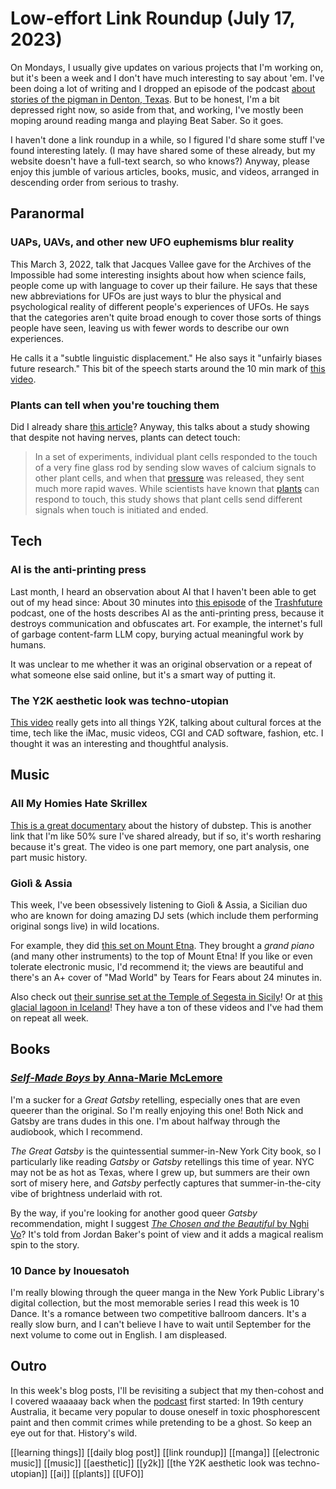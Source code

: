 # Low-effort Link Roundup (July 17, 2023)

On Mondays, I usually give updates on various projects that I'm working on, but it's been a week and I don't have much interesting to say about 'em. I've been doing a lot of writing and I dropped an episode of the podcast [about stories of the pigman in Denton, Texas](https://www.buriedsecretspodcast.com/the-pigman-of-bonnie-brae-bridge-haunted-denton-texas/). But to be honest, I'm a bit depressed right now, so aside from that, and working, I've mostly been moping around reading manga and playing Beat Saber. So it goes.

I haven't done a link roundup in a while, so I figured I'd share some stuff I've found interesting lately. (I may have shared some of these already, but my website doesn't have a full-text search, so who knows?) Anyway, please enjoy this jumble of various articles, books, music, and videos, arranged in descending order from serious to trashy.

## Paranormal
### UAPs, UAVs, and other new UFO euphemisms blur reality
This March 3, 2022, talk that Jacques Vallee gave for the Archives of the Impossible had some interesting insights about how when science fails, people come up with language to cover up their failure. He says that these new abbreviations for UFOs are just ways to blur the physical and psychological reality of different people's experiences of UFOs. He says that the categories aren't quite broad enough to cover those sorts of things people have seen, leaving us with fewer words to describe our own experiences.

He calls it a "subtle linguistic displacement." He also says it "unfairly biases future research." This bit of the speech starts around the 10 min mark of [this video](https://youtu.be/3wF9IVqdOQY). 

### Plants can tell when you're touching them
Did I already share [this article](https://phys.org/news/2023-05-distinguish.html)? Anyway, this talks about a study showing that despite not having nerves, plants can detect touch:

> In a set of experiments, individual plant cells responded to the touch of a very fine glass rod by sending slow waves of calcium signals to other plant cells, and when that [pressure](https://phys.org/tags/pressure/) was released, they sent much more rapid waves. While scientists have known that [plants](https://phys.org/tags/plants/) can respond to touch, this study shows that plant cells send different signals when touch is initiated and ended.

## Tech
### AI is the anti-printing press
Last month, I heard an observation about AI that I haven't been able to get out of my head since: About 30 minutes into  [this episode](https://trashfuturepodcast.podbean.com/e/what-if-your-podcaster-was-a-robot/) of the [Trashfuture](https://www.trashfuture.co.uk) podcast, one of the hosts describes AI as the anti-printing press, because it destroys communication and obfuscates art. For example, the internet's full of garbage content-farm LLM copy, burying actual meaningful work by humans. 

It was unclear to me whether it was an original observation or a repeat of what someone else said online, but it's a smart way of putting it.

### The Y2K aesthetic look was techno-utopian
[This video](https://youtu.be/BMeoeGGEimE) really gets into all things Y2K, talking about cultural forces at the time, tech like the iMac, music videos, CGI and CAD software, fashion, etc. I thought it was an interesting and thoughtful analysis.

## Music
### All My Homies Hate Skrillex
[This is a great documentary](https://www.youtube.com/watch?v=-hLlVVKRwk0) about the history of dubstep. This is another link that I'm like 50% sure I've shared already, but if so, it's worth resharing because it's great. The video is one part memory, one part analysis, one part music history.

### Giolì & Assia
This week, I've been obsessively listening to Giolì & Assia, a Sicilian duo who are known for doing amazing DJ sets (which include them performing original songs live) in wild locations. 

For example, they did [this set on Mount Etna](https://www.youtube.com/watch?v=nkb_zdbHMBw). They brought a *grand piano* (and many other instruments) to the top of Mount Etna! If you like or even tolerate electronic music, I'd recommend it; the views are beautiful and there's an A+ cover of "Mad World" by Tears for Fears about 24 minutes in. 

Also check out [their sunrise set at the Temple of Segesta in Sicily](https://www.youtube.com/watch?v=MnuJEOEhyas)! Or at [this glacial lagoon in Iceland](https://www.youtube.com/watch?v=n1WGGQHVnP0)! They have a ton of these videos and I've had them on repeat all week.

## Books
### [*Self-Made Boys* by Anna-Marie McLemore](https://www.goodreads.com/en/book/show/59251247)
I'm a sucker for a *Great Gatsby* retelling, especially ones that are even queerer than the original. So I'm really enjoying this one! Both Nick and Gatsby are trans dudes in this one. I'm about halfway through the audiobook, which I recommend.

*The Great Gatsby* is the quintessential summer-in-New York City book, so I particularly like reading *Gatsby* or *Gatsby* retellings this time of year. NYC may not be as hot as Texas, where I grew up, but summers are their own sort of misery here, and *Gatsby* perfectly captures that summer-in-the-city vibe of brightness underlaid with rot.

By the way, if you're looking for another good queer *Gatsby* recommendation, might I suggest [*The Chosen and the Beautiful* by Nghi Vo](https://www.goodreads.com/en/book/show/55169019)? It's told from Jordan Baker's point of view and it adds a magical realism spin to the story.

### 10 Dance by Inouesatoh
I'm really blowing through the queer manga in the New York Public Library's digital collection, but the most memorable series I read this week is 10 Dance. It's a romance between two competitive ballroom dancers. It's a really slow burn, and I can't believe I have to wait until September for the next volume to come out in English. I am displeased.

## Outro
In this week's blog posts, I'll be revisiting a subject that my then-cohost and I covered waaaaay back when the [podcast](https://www.buriedsecretspodcast.com/listen/) first started: In 19th century Australia, it became very popular to douse oneself in toxic phosphorescent paint and then commit crimes while pretending to be a ghost. So keep an eye out for that. History's wild.


[[learning things]] [[daily blog post]] [[link roundup]] [[manga]] [[electronic music]] [[music]] [[aesthetic]] [[y2k]] [[the Y2K aesthetic look was techno-utopian]] [[ai]] [[plants]] [[UFO]]